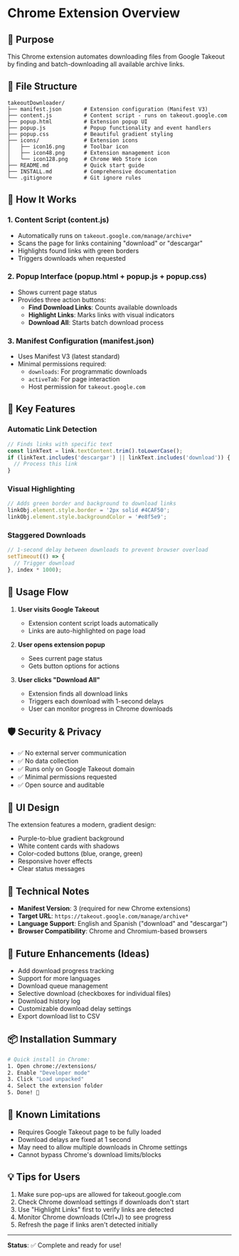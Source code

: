 # Chrome Extension Overview

## 🎯 Purpose
This Chrome extension automates downloading files from Google Takeout by finding and batch-downloading all available archive links.

## 📁 File Structure

```
takeoutDownloader/
├── manifest.json       # Extension configuration (Manifest V3)
├── content.js          # Content script - runs on takeout.google.com
├── popup.html          # Extension popup UI
├── popup.js            # Popup functionality and event handlers
├── popup.css           # Beautiful gradient styling
├── icons/              # Extension icons
│   ├── icon16.png      # Toolbar icon
│   ├── icon48.png      # Extension management icon
│   └── icon128.png     # Chrome Web Store icon
├── README.md           # Quick start guide
├── INSTALL.md          # Comprehensive documentation
└── .gitignore          # Git ignore rules
```

## 🔧 How It Works

### 1. Content Script (content.js)
- Automatically runs on `takeout.google.com/manage/archive*`
- Scans the page for links containing "download" or "descargar"
- Highlights found links with green borders
- Triggers downloads when requested

### 2. Popup Interface (popup.html + popup.js + popup.css)
- Shows current page status
- Provides three action buttons:
  - **Find Download Links**: Counts available downloads
  - **Highlight Links**: Marks links with visual indicators
  - **Download All**: Starts batch download process

### 3. Manifest Configuration (manifest.json)
- Uses Manifest V3 (latest standard)
- Minimal permissions required:
  - `downloads`: For programmatic downloads
  - `activeTab`: For page interaction
  - Host permission for `takeout.google.com`

## 🎨 Key Features

### Automatic Link Detection
```javascript
// Finds links with specific text
const linkText = link.textContent.trim().toLowerCase();
if (linkText.includes('descargar') || linkText.includes('download')) {
  // Process this link
}
```

### Visual Highlighting
```javascript
// Adds green border and background to download links
linkObj.element.style.border = '2px solid #4CAF50';
linkObj.element.style.backgroundColor = '#e8f5e9';
```

### Staggered Downloads
```javascript
// 1-second delay between downloads to prevent browser overload
setTimeout(() => {
  // Trigger download
}, index * 1000);
```

## 🚀 Usage Flow

1. **User visits Google Takeout**
   - Extension content script loads automatically
   - Links are auto-highlighted on page load

2. **User opens extension popup**
   - Sees current page status
   - Gets button options for actions

3. **User clicks "Download All"**
   - Extension finds all download links
   - Triggers each download with 1-second delays
   - User can monitor progress in Chrome downloads

## 🛡️ Security & Privacy

- ✅ No external server communication
- ✅ No data collection
- ✅ Runs only on Google Takeout domain
- ✅ Minimal permissions requested
- ✅ Open source and auditable

## 🎨 UI Design

The extension features a modern, gradient design:
- Purple-to-blue gradient background
- White content cards with shadows
- Color-coded buttons (blue, orange, green)
- Responsive hover effects
- Clear status messages

## 📝 Technical Notes

- **Manifest Version**: 3 (required for new Chrome extensions)
- **Target URL**: `https://takeout.google.com/manage/archive*`
- **Language Support**: English and Spanish ("download" and "descargar")
- **Browser Compatibility**: Chrome and Chromium-based browsers

## 🔄 Future Enhancements (Ideas)

- Add download progress tracking
- Support for more languages
- Download queue management
- Selective download (checkboxes for individual files)
- Download history log
- Customizable download delay settings
- Export download list to CSV

## 📦 Installation Summary

```bash
# Quick install in Chrome:
1. Open chrome://extensions/
2. Enable "Developer mode"
3. Click "Load unpacked"
4. Select the extension folder
5. Done! 🎉
```

## 🐛 Known Limitations

- Requires Google Takeout page to be fully loaded
- Download delays are fixed at 1 second
- May need to allow multiple downloads in Chrome settings
- Cannot bypass Chrome's download limits/blocks

## 💡 Tips for Users

1. Make sure pop-ups are allowed for takeout.google.com
2. Check Chrome download settings if downloads don't start
3. Use "Highlight Links" first to verify links are detected
4. Monitor Chrome downloads (Ctrl+J) to see progress
5. Refresh the page if links aren't detected initially

---

**Status**: ✅ Complete and ready for use!
